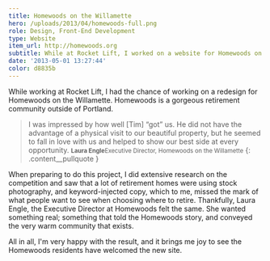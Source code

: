 ```yaml
---
title: Homewoods on the Willamette
hero: /uploads/2013/04/homewoods-full.png
role: Design, Front-End Development
type: Website
item_url: http://homewoods.org
subtitle: While at Rocket Lift, I worked on a website for Homewoods on the Willamette, a beautiful retirement community just outside of Portland.
date: '2013-05-01 13:27:44'
color: d8835b
---
```


While working at Rocket Lift, I had the chance of working on a redesign for Homewoods on the Willamette. Homewoods is a gorgeous retirement community outside of Portland.

>I was impressed by how well [Tim] “got” us. He did not have the advantage of a physical visit to our beautiful property, but he seemed to fall in love with us and helped to show our best side at every opportunity.
<small><strong>Laura Engle</strong>Executive Director, Homewoods on the Willamette</small>
{: .content__pullquote }

When preparing to do this project, I did extensive research on the competition and saw that a lot of retirement homes were using stock photography, and keyword-injected copy, which to me, missed the mark of what people want to see when choosing where to retire. Thankfully, Laura Engle, the Executive Director at Homewoods felt the same. She wanted something real; something that told the Homewoods story, and conveyed the very warm community that exists.

All in all, I'm very happy with the result, and it brings me joy to see the Homewoods residents have welcomed the new site.
